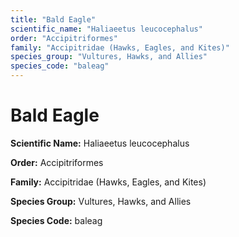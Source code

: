 ```yaml
---
title: "Bald Eagle"
scientific_name: "Haliaeetus leucocephalus"
order: "Accipitriformes"
family: "Accipitridae (Hawks, Eagles, and Kites)"
species_group: "Vultures, Hawks, and Allies"
species_code: "baleag"
---
```


# Bald Eagle

**Scientific Name:** Haliaeetus leucocephalus

**Order:** Accipitriformes

**Family:** Accipitridae (Hawks, Eagles, and Kites)

**Species Group:** Vultures, Hawks, and Allies

**Species Code:** baleag
